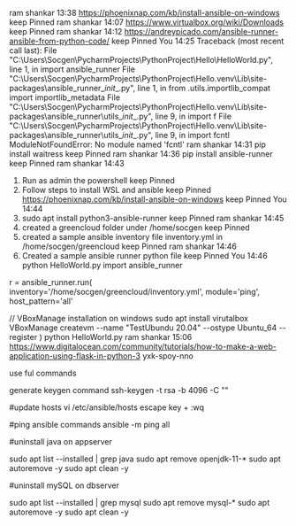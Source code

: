 ram shankar
13:38
https://phoenixnap.com/kb/install-ansible-on-windows
keep
Pinned
ram shankar
14:07
https://www.virtualbox.org/wiki/Downloads
keep
Pinned
ram shankar
14:12
https://andreypicado.com/ansible-runner-ansible-from-python-code/
keep
Pinned
You
14:25
Traceback (most recent call last):
  File "C:\Users\Socgen\PycharmProjects\PythonProject\Hello\HelloWorld.py", line 1, in <module>
    import ansible_runner
  File "C:\Users\Socgen\PycharmProjects\PythonProject\Hello\.venv\Lib\site-packages\ansible_runner\__init__.py", line 1, in <module>
    from .utils.importlib_compat import importlib_metadata
  File "C:\Users\Socgen\PycharmProjects\PythonProject\Hello\.venv\Lib\site-packages\ansible_runner\utils\__init__.py", line 9, in <module>
    import f
File "C:\Users\Socgen\PycharmProjects\PythonProject\Hello\.venv\Lib\site-packages\ansible_runner\utils\__init__.py", line 9, in <module>
    import fcntl
ModuleNotFoundError: No module named 'fcntl'
ram shankar
14:31
pip install waitress
keep
Pinned
ram shankar
14:36
pip install ansible-runner
keep
Pinned
ram shankar
14:43
1. Run as admin the powershell
keep
Pinned
2. Follow steps to install WSL and ansible
keep
Pinned
https://phoenixnap.com/kb/install-ansible-on-windows
keep
Pinned
You
14:44
3. sudo apt install python3-ansible-runner
keep
Pinned
ram shankar
14:45
4. created a greencloud folder under /home/socgen
keep
Pinned
5. created a sample ansible inventory file inventory.yml in /home/socgen/greencloud
keep
Pinned
ram shankar
14:46
6. Created a sample ansible runner python file
keep
Pinned
You
14:46
python HelloWorld.py
import ansible_runner

r = ansible_runner.run(
    inventory='/home/socgen/greencloud/inventory.yml',
    module='ping',
    host_pattern='all'

// VBoxManage installation on windows
  sudo apt install virutalbox
VBoxManage createvm --name "TestUbundu 20.04" --ostype Ubuntu_64 --register
)
python HelloWorld.py
ram shankar
15:06
https://www.digitalocean.com/community/tutorials/how-to-make-a-web-application-using-flask-in-python-3
yxk-spoy-nno


use ful commands

generate keygen command
ssh-keygen -t rsa -b 4096 -C "<email id>"

#update hosts
vi /etc/ansible/hosts
escape key + :wq

#ping ansible commands
ansible -m ping all

#uninstall java on appserver

sudo apt list --installed | grep java
sudo apt remove openjdk-11-*
sudo apt autoremove -y
sudo apt clean -y


#uninstall mySQL on dbserver

sudo apt list --installed | grep mysql
sudo apt remove mysql-*
sudo apt autoremove -y
sudo apt clean -y
